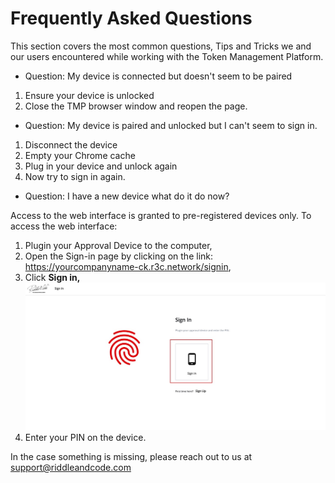 # Frequently Asked Questions 

This section covers the most common questions, Tips and Tricks we and our users encountered while working with the Token Management Platform. 


* Question: My device is connected but doesn't seem to be paired

1. Ensure your device is unlocked 
2. Close the TMP browser window and reopen the page.

* Question: My device is paired and unlocked but I can't seem to sign in. 

1. Disconnect the device
2. Empty your Chrome cache 
3. Plug in your device and unlock again 
4. Now try to sign in again. 

* Question: I have a new device what do it do now?

Access to the web interface is granted to pre-registered devices only. To access the web interface:

1. Plugin your Approval Device to the computer,
2. Open the Sign-in page by clicking on the link: https://yourcompanyname-ck.r3c.network/signin,
3. Click **Sign in,**
![](assets/user-manual-screens/signin_button.jpeg)
4. Enter your PIN on the device.


In the case something is missing, please reach out to us at support@riddleandcode.com